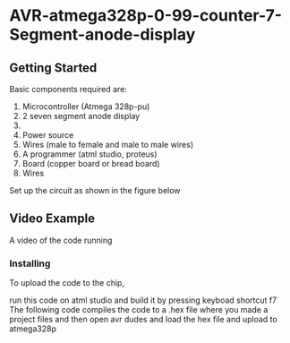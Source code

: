 # AVR-atmega328p-0-99-counter-7-Segment-anode-display

## Getting Started

Basic components required are:

1. Microcontroller (Atmega 328p-pu)
2. 2 seven segment anode display
3.
4. Power source
5. Wires (male to female and male to male wires)
6. A programmer (atml studio, proteus)
7. Board (copper board or bread board)
8. Wires

Set up the circuit as shown in the figure below



## Video Example

A video of the code running



### Installing

To upload the code to the chip, 

run this code on atml studio and build it by pressing keyboad shortcut f7    
The following code compiles the code to a .hex file where you made a project files
and then open avr dudes and load the hex file and upload to atmega328p 


